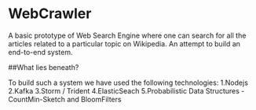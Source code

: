 # WebCrawler

A basic prototype of Web Search Engine where one can search for all the articles related to a particular topic on Wikipedia.
An attempt to build an end-to-end system.

##What lies beneath?

To build such a system we have used the following technologies:
1.Nodejs
2.Kafka
3.Storm / Trident
4.ElasticSeach
5.Probabilistic Data Structures - CountMin-Sketch and BloomFilters
